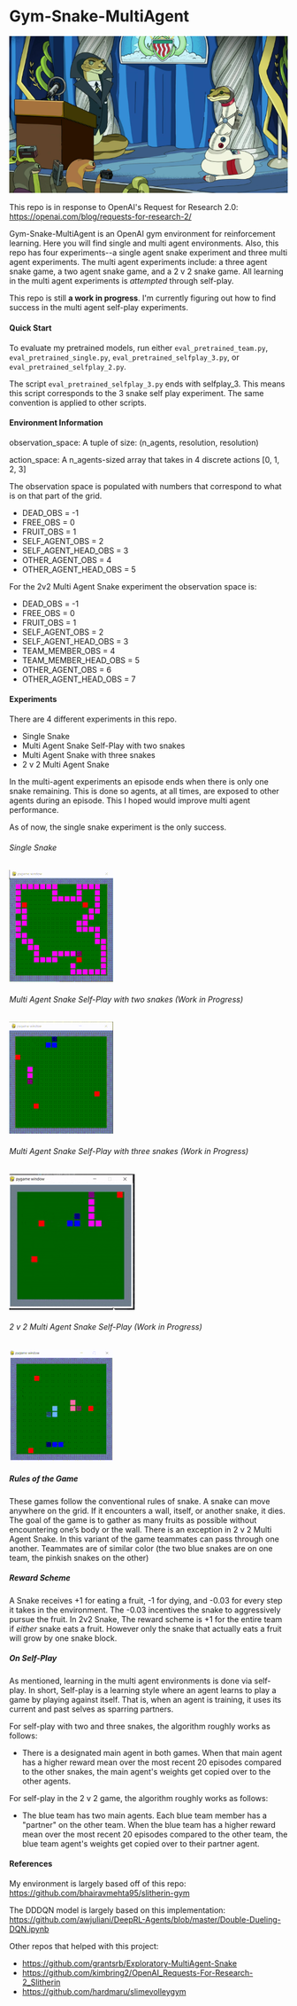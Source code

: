 # Gym-Snake-MultiAgent

![Image of Snakes](imgs/snake_rickmorty.png)

This repo is in response to OpenAI's Request for Research 2.0: https://openai.com/blog/requests-for-research-2/

Gym-Snake-MultiAgent is an OpenAI gym environment for reinforcement learning. Here you will find single and multi
agent environments. Also, this repo has four experiments--a single agent snake experiment and three multi agent experiments. The multi
agent experiments include: a three agent snake game, a two agent snake game, and a 2 v 2 snake game. 
All learning in the multi agent experiments is _attempted_ through self-play.

This repo is still **a work in progress**. I'm currently figuring out how to find success in the multi agent self-play experiments.
#### Quick Start

To evaluate my pretrained models, run either `eval_pretrained_team.py`, `eval_pretrained_single.py`, 
`eval_pretrained_selfplay_3.py`, or `eval_pretrained_selfplay_2.py`. 

The script `eval_pretrained_selfplay_3.py` ends with selfplay_3. This means this script corresponds to the 3 snake self play experiment. 
The same convention is applied to other scripts.

#### Environment Information

observation_space: A tuple of size: (n_agents, resolution, resolution)

action_space: A n_agents-sized array that takes in 4 discrete actions [0, 1, 2, 3]

The observation space is populated with numbers that correspond to what is on that part of the grid.
- DEAD_OBS = -1
- FREE_OBS = 0
- FRUIT_OBS = 1
- SELF_AGENT_OBS = 2
- SELF_AGENT_HEAD_OBS = 3
- OTHER_AGENT_OBS = 4
- OTHER_AGENT_HEAD_OBS = 5

For the 2v2 Multi Agent Snake experiment the observation space is:
- DEAD_OBS = -1
- FREE_OBS = 0
- FRUIT_OBS = 1
- SELF_AGENT_OBS = 2
- SELF_AGENT_HEAD_OBS = 3
- TEAM_MEMBER_OBS = 4
- TEAM_MEMBER_HEAD_OBS = 5
- OTHER_AGENT_OBS = 6
- OTHER_AGENT_HEAD_OBS = 7

#### Experiments

There are 4 different experiments in this repo.

- Single Snake
- Multi Agent Snake Self-Play with two snakes
- Multi Agent Snake with three snakes
- 2 v 2 Multi Agent Snake

In the multi-agent experiments an episode ends when there is only one snake remaining. This is done so agents, at all times,
are exposed to other agents during an episode. This I hoped would improve multi agent performance.

As of now, the single snake experiment is the only success.

###### Single Snake

![Image of Snakes](imgs/single_snake_final.gif)

###### Multi Agent Snake Self-Play with two snakes (Work in Progress)

![Image of Snakes](imgs/selfplay_2.gif)

###### Multi Agent Snake Self-Play with three snakes (Work in Progress)

![Image of Snakes](imgs/selfplay3.gif)

###### 2 v 2 Multi Agent Snake Self-Play (Work in Progress)

![Image of Snakes](imgs/coop.gif)

##### Rules of the Game
These games follow the conventional rules of snake. A snake can move anywhere on the grid. If it encounters a wall, itself,
or another snake, it dies. The goal of the game is to gather as many fruits as possible without encountering one’s body or the wall. 
There is an exception in 2 v 2 Multi Agent Snake. In this variant of the game teammates can pass through one another.
Teammates are of similar color (the two blue snakes are on one team, the pinkish snakes on the other)

##### Reward Scheme
A Snake receives +1 for eating a fruit, -1 for dying, and -0.03 for every step it takes in the environment. 
The -0.03 incentives the snake to aggressively pursue the fruit. In 2v2 Snake, The reward scheme is +1 for the entire 
team if _either_ snake eats a fruit. However only the snake that actually eats a fruit will grow by one snake block.


##### On Self-Play

As mentioned, learning in the multi agent environments is done via self-play. In short, Self-play is a learning style 
where an agent learns to play a game by playing against itself. That is, when an agent is training, it uses its current 
and past selves as sparring partners. 

For self-play with two and three snakes, the algorithm roughly works as follows:

- There is a designated main agent in both games. When that main agent has a higher reward mean over the most recent 20 
episodes compared to the other snakes, the main agent's weights get copied over to the other agents.

For self-play in the 2 v 2 game, the algorithm roughly works as follows:

- The blue team has two main agents. Each blue team member has a "partner" on the other team. When the blue team has a 
higher reward mean over the most recent 20 episodes compared to the other team, the blue team agent's weights get copied
over to their partner agent.



#### References

My environment is largely based off of this repo:
https://github.com/bhairavmehta95/slitherin-gym

The DDDQN model is largely based on this implementation:
https://github.com/awjuliani/DeepRL-Agents/blob/master/Double-Dueling-DQN.ipynb

Other repos that helped with this project:
- https://github.com/grantsrb/Exploratory-MultiAgent-Snake
- https://github.com/kimbring2/OpenAI_Requests-For-Research-2_Slitherin
- https://github.com/hardmaru/slimevolleygym






